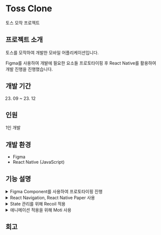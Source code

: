 # Toss Clone
토스 모작 프로젝트

## 프로젝트 소개
토스를 모작하여 개발한 모바일 어플리케이션입니다.



Figma를 사용하여 개발에 필요한 요소들 프로토타이핑 후 React Native를 활용하여 개발 진행을 진행했습니다.

## 개발 기간
23. 09 ~ 23. 12

## 인원
1인 개발

## 개발 환경
* Figma
* React Native (JavaScript)

## 기능 설명

<details>
	<summary>Figma Component를 사용하여 프로토타이핑 진행</summary>
    
   
   
</details>


<details>
	<summary>React Navigation, React Native Paper 사용</summary>
    
   내용을 적어주세요.
   
</details>



<details>
	<summary>State 관리를 위해 Recoil 적용</summary>
    
   내용을 적어주세요.
   
</details>


<details>
	<summary>애니메이션 적용을 위해 Moti 사용</summary>
    
   내용을 적어주세요.
   
</details>

## 회고


